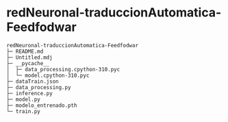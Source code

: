 # redNeuronal-traduccionAutomatica-Feedfodwar

```
redNeuronal-traduccionAutomatica-Feedfodwar
├─ README.md
├─ Untitled.mdj
├─ __pycache__
│  ├─ data_processing.cpython-310.pyc
│  └─ model.cpython-310.pyc
├─ dataTrain.json
├─ data_processing.py
├─ inference.py
├─ model.py
├─ modelo_entrenado.pth
└─ train.py

```